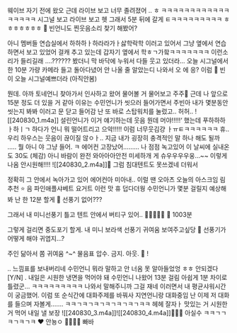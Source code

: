 웨이브
자기 전에 왔오
근데
라이브 보고
너무 졸려졌어
..
ㅎ
ㅋㅋㅋㅋㅋㅋㅋㅋㅋㅋㅋㅋㅋㅋㅋㅋㅋ
시그널 보고
라이브 보고
헷
그래서
5분 뒤에 갈게
ㅌㅋㅋㅋㅋㅋㅋㅋㅋㅋ
ㅎㅎㅎㅎㅎㅎㅎ
🫧 빈언니도 찐웃음소리 찾기 해봤어?

아니
멤버들 연습실에서
하하하ㅏ하라라가ㅏ삻학락학
이러고 있어서
그냥 옆에서 연습하면서 보고 있었어
걸캐 추고 있는데 갑자기
옆에서
학ㅎㄱ가핰ㅋㅋㅋㅋㅋㅋㅋ
이런소리가 들리길래
….??????
봤더니 막 바닥에 누워서
다들 웃고 있더라…
오늘 시그널에서
한 10분 가량
카메라 들고 돌아다녔어
안 나올 줄 알았는디
나와서 오 에 응?
이럼
🫧 빈이 오늘 시그널예쁘더라
(아직안봄)

뭔데.
아까
토네언니 찾아가서
인사하고 왔어
물어볼 거 물어보고
 주주💚 근데 나
앞으로 15분 정도
더 있을 거 같아
이유는
수민언니가 씻으러 들어가면서
주빈아 내가 몇분동안 씻는지 봐봐
이러고 문 닫고 들어감
난 또 바로 스탑워치를 눌렀고..
허허..
![[240830_1.m4a]]
설린언니가 이거 얘기하는데
웃음
뭔데
머야!!!!!‘
했는데
푸하하하ㅏ하ㅣㄱ
하다가 언니 뭐 떨어트리고
으악!!!!!
이럼
너무웃김걍 ㅏㅠㅌㅋㅋㅋㅋㅋㅋ
휴..
우리 하우스는
웃음이 끊이질 않ㅇㅏ..
지금 내가
굉장히 충격적인 말 하나 해도 될까
…..
뭘 아니 야
그냥 들어.
ㅋ
에어컨 고장났어………
나 점점 녹고있어
이 날씨에
실내온도 30도 (체감)
아니 바람이
완전
와아아아안전
미세하개
게
슈우우우우웅…~~
이렇게 나옴
안시원해!!!!
![[240830_2.m4a]]🫧 그럼 침대텐트도 못쓰겠네 더워서

정확히 그 안에서 녹아가고 있어
에어컨아 미아내..
이럴 땐
오아츠
오늘의
아스크임
림
추천
⭐️
음
파인애플샤베트
요거트
이런 맛
휴 덥다더웡
수민언니가 몇분 걸릴지 예상해봐
난
한 12분
할게
🫧 선풍기 없어???

그래서 내 미니선풍기 틀고 텐트 안에서 버티구 있어..
💨💨💨💨💨
🫧 1003분

그렇게 걸리면
중도포기
할게.
내 미니 보라색 선풍기 귀여움
보여주고싶당
🫧 선풍기가 어떻게 해야 귀엽지...?

주인 닮아서
쫌 귀여움 ^~^
물음표 압수.
금지.
아웃.
🫧 !

.. 느낌표를 보내버리네
수민언니 뭐라 말하고 안 너옴
못 알아들었엉 ㅎㅎ
안되겠다
[Y/N] .
내일은
시원한
냉면을
먹어야 돼
수민언니 나왔어
13분 걸림
아쉽게 1분 차이로
틀렸군…
ㅋㅋㅋㅋㅋㅋㅋㅋㅋ
나와서 말해주니까
그걸 재네 이러면서
내 평균샤워시간이 궁금했어.
이럼
또 순식간에 대화주제를 바꿔사
지연언니랑 대화중임
난 이제 저 대화를 들으며
자볼게…….
ㅋㅋㄱㅋㄱㅋㄱㅋㄱㅋㄱㅋㄱㅋㅋ
헤헤
잘자ㅏ
맛있는 거 시원한 거 먹어 내일
낼 보장
![[240830_3.m4a]]![[240830_4.m4a]]🧚🏻‍♀️
아실수
ㅋㅋㄱㄱㅋㄱㅋㄱㅋ
❤️
안뇽ㅇ
🤍🤍🤍🤍
빠바

